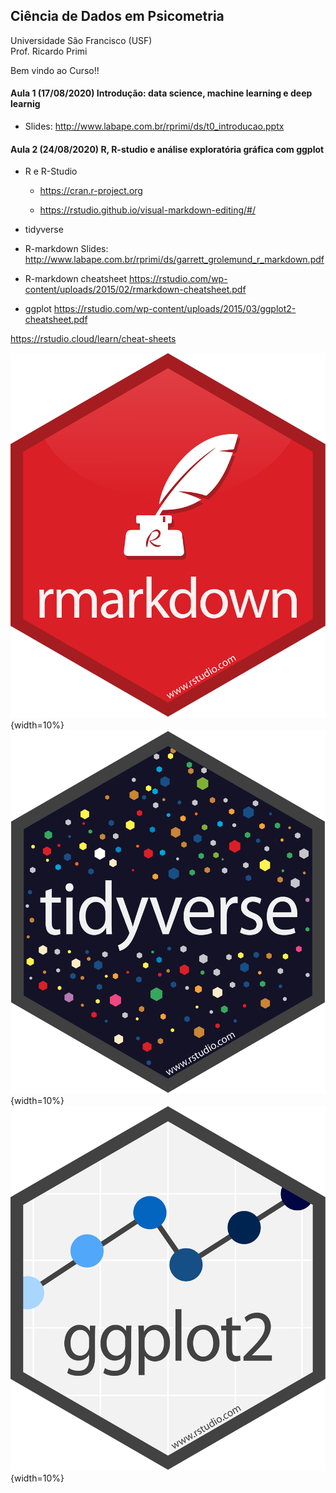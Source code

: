 ## Ciência de Dados em Psicometria

Universidade São Francisco (USF)\
Prof. Ricardo Primi

Bem vindo ao Curso!!

#### Aula 1 (17/08/2020) Introdução: data science, machine learning e deep learnig

-   Slides: <http://www.labape.com.br/rprimi/ds/t0_introducao.pptx>

#### Aula 2 (24/08/2020) R, R-studio e análise exploratória gráfica com ggplot

-   R e R-Studio

    -   <https://cran.r-project.org>

    -   <https://rstudio.github.io/visual-markdown-editing/#/>

-   tidyverse

-   R-markdown Slides: <http://www.labape.com.br/rprimi/ds/garrett_grolemund_r_markdown.pdf>

-   R-markdown cheatsheet <https://rstudio.com/wp-content/uploads/2015/02/rmarkdown-cheatsheet.pdf>

-   ggplot <https://rstudio.com/wp-content/uploads/2015/03/ggplot2-cheatsheet.pdf>

<https://rstudio.cloud/learn/cheat-sheets>

![](imagens/rmarkdown.png){width=10%} ![](imagens/tidyverse.png){width=10%} ![](imagens/ggplot2.png){width=10%}
